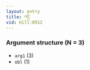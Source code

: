```yaml
---
layout: entry
title: འདྲེ་
vid: Hill:0912
---
```

### Argument structure (N = 3)
* `arg1` (3)
* `obl` (1)
